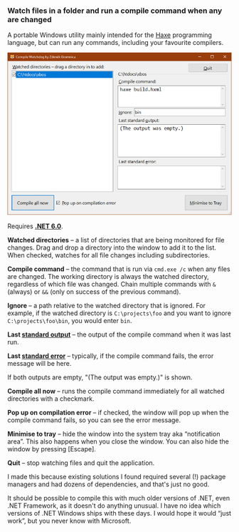 ### Watch files in a folder and run a compile command when any are changed
A portable Windows utility mainly intended for the [Haxe](https://haxe.org/) programming language, but can run any commands, including your favourite compilers.

![a screenshot of Compile Watchdog by Zdeněk Gromnica](docs/images/compile-watchdog-screenshot.png)

Requires **[.NET 6.0](https://dotnet.microsoft.com/en-us/download/dotnet/thank-you/runtime-6.0.30-windows-x64-installer)**.

**Watched directories** – a list of directories that are being monitored for file changes. Drag and drop a directory into the window to add it to the list. When checked, watches for all file changes including subdirectories.

**Compile command** – the command that is run via `cmd.exe /c` when any files are changed. The working directory is always the watched directory, regardless of which file was changed. Chain multiple commands with `&` (always) or `&&` (only on success of the previous command).

**Ignore** – a path relative to the watched directory that is ignored. For example, if the watched directory is `C:\projects\foo` and you want to ignore `C:\projects\foo\bin`, you would enter `bin`.

**Last [standard output](https://en.wikipedia.org/wiki/Standard_streams#Standard_output_(stdout))** – the output of the compile command when it was last run.

**Last [standard error](https://en.wikipedia.org/wiki/Standard_streams#Standard_error_(stderr))** – typically, if the compile command fails, the error message will be here.

If both outputs are empty, "(The output was empty.)" is shown.

**Compile all now** – runs the compile command immediately for all watched directories with a checkmark.

**Pop up on compilation error** – if checked, the window will pop up when the compile command fails, so you can see the error message.

**Minimise to tray** – hide the window into the system tray aka “notification area”. This also happens when you close the window. You can also hide the window by pressing [Escape].

**Quit** – stop watching files and quit the application.

I made this because existing solutions I found required several (!) package managers and had dozens of dependencies, and that's just no good.

It should be possible to compile this with much older versions of .NET, even .NET Framework, as it doesn't do anything unusual. I have no idea which versions of .NET Windows ships with these days. I would hope it would “just work”, but you never know with Microsoft.
